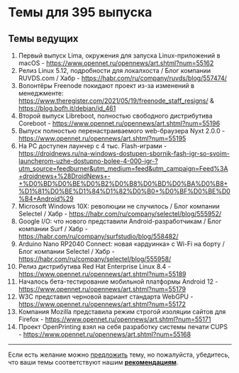 # Темы для 395 выпуска

## Темы ведущих

1. Первый выпуск Lima, окружения для запуска Linux-приложений в macOS - https://www.opennet.ru/opennews/art.shtml?num=55162
1. Релиз Linux 5.12, подробности для локалхоста / Блог компании RUVDS.com / Хабр - https://habr.com/ru/company/ruvds/blog/557474/
1. Волонтёры Freenode покидают проект из-за изменений в менеджменте: https://www.theregister.com/2021/05/19/freenode_staff_resigns/ & https://blog.bofh.it/debian/id_461
1. Второй выпуск Libreboot, полностью свободного дистрибутива Coreboot - https://www.opennet.ru/opennews/art.shtml?num=55196
1. Выпуск полностью перенастраиваемого web-браузера Nyxt 2.0.0 - https://www.opennet.ru/opennews/art.shtml?num=55195
1. На PC доступен лаунчер с 4 тыс. Flash-играми - https://droidnews.ru/na-windows-dostupen-sbornik-fash-igr-so-svoim-launcherom-uzhe-dostupno-bolee-4-000-igr-?utm_source=feedburner&utm_medium=feed&utm_campaign=Feed%3A+droidnews+%28DroidNews+-+%D0%BD%D0%BE%D0%B2%D0%B8%D0%BD%D0%BA%D0%B8+%D1%81%D0%BE%D1%84%D1%82%D0%B0+%D0%BF%D0%BE%D0%B4+Android%29
1. Microsoft Windows 10X: революции не случилось / Блог компании Selectel / Хабр - https://habr.com/ru/company/selectel/blog/555952/
1. Google I/O: что нового представили Android-разработчикам / Блог компании Surf / Хабр - https://habr.com/ru/company/surfstudio/blog/558482/
1. Arduino Nano RP2040 Connect: новая «ардуинка» с Wi-Fi на борту / Блог компании Selectel / Хабр - https://habr.com/ru/company/selectel/blog/555958/
1. Релиз дистрибутива Red Hat Enterprise Linux 8.4 - https://www.opennet.ru/opennews/art.shtml?num=55189
1. Началось бета-тестирование мобильной платформы Android 12 - https://www.opennet.ru/opennews/art.shtml?num=55179
1. W3C представил черновой вариант стандарта WebGPU - https://www.opennet.ru/opennews/art.shtml?num=55172
1. Компания Mozilla представила режим строгой изоляции сайтов для Firefox - https://www.opennet.ru/opennews/art.shtml?num=55171
1. Проект OpenPrinting взял на себя разработку системы печати CUPS - https://www.opennet.ru/opennews/art.shtml?num=55168
---


Если есть желание можно [предложить](themes_from_listeners.md) тему, но пожалуйста, убедитесь, что ваши темы соответствуют нашим **[рекомендациям](Recommendations_for_the_proposed_topics.md)**.

